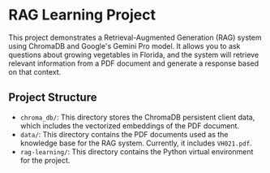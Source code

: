 # RAG Learning Project

This project demonstrates a Retrieval-Augmented Generation (RAG) system using ChromaDB and Google's Gemini Pro model. It allows you to ask questions about growing vegetables in Florida, and the system will retrieve relevant information from a PDF document and generate a response based on that context.

## Project Structure

- `chroma_db/`: This directory stores the ChromaDB persistent client data, which includes the vectorized embeddings of the PDF document.
- `data/`: This directory contains the PDF documents used as the knowledge base for the RAG system. Currently, it includes `VH021.pdf`.
- `rag-learning/`: This directory contains the Python virtual environment for the project.
